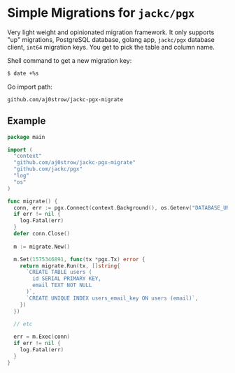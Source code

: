# Simple Migrations for `jackc/pgx`

Very light weight and opinionated migration framework. It only supports "up" migrations, PostgreSQL database, golang app, `jackc/pgx` database client, `int64` migration keys. You get to pick the table and column name. 

Shell command to get a new migration key:

```sh
$ date +%s
```

Go import path:

```
github.com/aj0strow/jackc-pgx-migrate
```

## Example

```go
package main

import (
  "context"
  "github.com/aj0strow/jackc-pgx-migrate"
  "github.com/jackc/pgx"
  "log"
  "os"
)

func migrate() {
  conn, err := pgx.Connect(context.Background(), os.Getenv("DATABASE_URL"))
  if err != nil {
    log.Fatal(err)
  }
  defer conn.Close()
  
  m := migrate.New()

  m.Set(1575346891, func(tx *pgx.Tx) error {
    return migrate.Run(tx, []string{
      `CREATE TABLE users (
        id SERIAL PRIMARY KEY,
        email TEXT NOT NULL
      )`,
      `CREATE UNIQUE INDEX users_email_key ON users (email)`,
    })
  })
  
  // etc

  err = m.Exec(conn)
  if err != nil {
    log.Fatal(err)
  }
}
```
